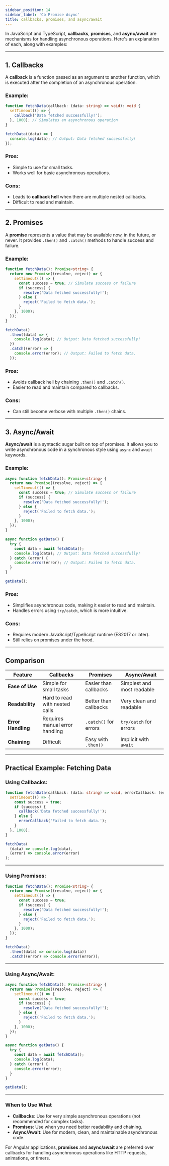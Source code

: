 ```yaml
---
sidebar_position: 14
sidebar_label: 'Cb Promise Async'
title: callbacks, promises, and async/await
---
```


In JavaScript and TypeScript, **callbacks**, **promises**, and **async/await** are mechanisms for handling asynchronous operations. Here's an explanation of each, along with examples:

---

## **1. Callbacks**
A **callback** is a function passed as an argument to another function, which is executed after the completion of an asynchronous operation.

### Example:
```typescript
function fetchData(callback: (data: string) => void): void {
  setTimeout(() => {
    callback('Data fetched successfully!');
  }, 1000); // Simulates an asynchronous operation
}

fetchData((data) => {
  console.log(data); // Output: Data fetched successfully!
});
```

### Pros:
- Simple to use for small tasks.
- Works well for basic asynchronous operations.

### Cons:
- Leads to **callback hell** when there are multiple nested callbacks.
- Difficult to read and maintain.

---

## **2. Promises**
A **promise** represents a value that may be available now, in the future, or never. It provides `.then()` and `.catch()` methods to handle success and failure.

### Example:
```typescript
function fetchData(): Promise<string> {
  return new Promise((resolve, reject) => {
    setTimeout(() => {
      const success = true; // Simulate success or failure
      if (success) {
        resolve('Data fetched successfully!');
      } else {
        reject('Failed to fetch data.');
      }
    }, 1000);
  });
}

fetchData()
  .then((data) => {
    console.log(data); // Output: Data fetched successfully!
  })
  .catch((error) => {
    console.error(error); // Output: Failed to fetch data.
  });
```

### Pros:
- Avoids callback hell by chaining `.then()` and `.catch()`.
- Easier to read and maintain compared to callbacks.

### Cons:
- Can still become verbose with multiple `.then()` chains.

---

## **3. Async/Await**
**Async/await** is a syntactic sugar built on top of promises. It allows you to write asynchronous code in a synchronous style using `async` and `await` keywords.

### Example:
```typescript
async function fetchData(): Promise<string> {
  return new Promise((resolve, reject) => {
    setTimeout(() => {
      const success = true; // Simulate success or failure
      if (success) {
        resolve('Data fetched successfully!');
      } else {
        reject('Failed to fetch data.');
      }
    }, 1000);
  });
}

async function getData() {
  try {
    const data = await fetchData();
    console.log(data); // Output: Data fetched successfully!
  } catch (error) {
    console.error(error); // Output: Failed to fetch data.
  }
}

getData();
```

### Pros:
- Simplifies asynchronous code, making it easier to read and maintain.
- Handles errors using `try/catch`, which is more intuitive.

### Cons:
- Requires modern JavaScript/TypeScript runtime (ES2017 or later).
- Still relies on promises under the hood.

---

## **Comparison**

| **Feature**       | **Callbacks**                     | **Promises**                     | **Async/Await**                |
|--------------------|-----------------------------------|-----------------------------------|---------------------------------|
| **Ease of Use**    | Simple for small tasks            | Easier than callbacks             | Simplest and most readable      |
| **Readability**    | Hard to read with nested calls    | Better than callbacks             | Very clean and readable         |
| **Error Handling** | Requires manual error handling    | `.catch()` for errors             | `try/catch` for errors          |
| **Chaining**       | Difficult                        | Easy with `.then()`               | Implicit with `await`           |

---

## **Practical Example: Fetching Data**

### Using Callbacks:
```typescript
function fetchData(callback: (data: string) => void, errorCallback: (error: string) => void): void {
  setTimeout(() => {
    const success = true;
    if (success) {
      callback('Data fetched successfully!');
    } else {
      errorCallback('Failed to fetch data.');
    }
  }, 1000);
}

fetchData(
  (data) => console.log(data),
  (error) => console.error(error)
);
```

---

### Using Promises:
```typescript
function fetchData(): Promise<string> {
  return new Promise((resolve, reject) => {
    setTimeout(() => {
      const success = true;
      if (success) {
        resolve('Data fetched successfully!');
      } else {
        reject('Failed to fetch data.');
      }
    }, 1000);
  });
}

fetchData()
  .then((data) => console.log(data))
  .catch((error) => console.error(error));
```

---

### Using Async/Await:
```typescript
async function fetchData(): Promise<string> {
  return new Promise((resolve, reject) => {
    setTimeout(() => {
      const success = true;
      if (success) {
        resolve('Data fetched successfully!');
      } else {
        reject('Failed to fetch data.');
      }
    }, 1000);
  });
}

async function getData() {
  try {
    const data = await fetchData();
    console.log(data);
  } catch (error) {
    console.error(error);
  }
}

getData();
```

---

### **When to Use What**
- **Callbacks**: Use for very simple asynchronous operations (not recommended for complex tasks).
- **Promises**: Use when you need better readability and chaining.
- **Async/Await**: Use for modern, clean, and maintainable asynchronous code.

For Angular applications, **promises** and **async/await** are preferred over callbacks for handling asynchronous operations like HTTP requests, animations, or timers.

